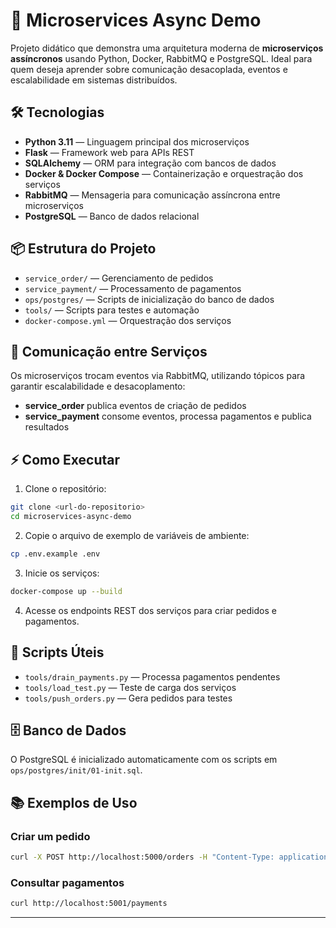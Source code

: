 
# 🚀 Microservices Async Demo

Projeto didático que demonstra uma arquitetura moderna de **microserviços assíncronos** usando Python, Docker, RabbitMQ e PostgreSQL. Ideal para quem deseja aprender sobre comunicação desacoplada, eventos e escalabilidade em sistemas distribuídos.


## 🛠️ Tecnologias

- **Python 3.11** — Linguagem principal dos microserviços
- **Flask** — Framework web para APIs REST
- **SQLAlchemy** — ORM para integração com bancos de dados
- **Docker & Docker Compose** — Containerização e orquestração dos serviços
- **RabbitMQ** — Mensageria para comunicação assíncrona entre microserviços
- **PostgreSQL** — Banco de dados relacional


## 📦 Estrutura do Projeto

- `service_order/` — Gerenciamento de pedidos
- `service_payment/` — Processamento de pagamentos
- `ops/postgres/` — Scripts de inicialização do banco de dados
- `tools/` — Scripts para testes e automação
- `docker-compose.yml` — Orquestração dos serviços


## 🔗 Comunicação entre Serviços

Os microserviços trocam eventos via RabbitMQ, utilizando tópicos para garantir escalabilidade e desacoplamento:

- **service_order** publica eventos de criação de pedidos
- **service_payment** consome eventos, processa pagamentos e publica resultados

## ⚡ Como Executar

1. Clone o repositório:
  ```bash
  git clone <url-do-repositorio>
  cd microservices-async-demo
  ```
2. Copie o arquivo de exemplo de variáveis de ambiente:
  ```bash
  cp .env.example .env
  ```
3. Inicie os serviços:
  ```bash
  docker-compose up --build
  ```
4. Acesse os endpoints REST dos serviços para criar pedidos e pagamentos.

## 🧪 Scripts Úteis

- `tools/drain_payments.py` — Processa pagamentos pendentes
- `tools/load_test.py` — Teste de carga dos serviços
- `tools/push_orders.py` — Gera pedidos para testes

## 🗄️ Banco de Dados

O PostgreSQL é inicializado automaticamente com os scripts em `ops/postgres/init/01-init.sql`.

## 📚 Exemplos de Uso

### Criar um pedido
```bash
curl -X POST http://localhost:5000/orders -H "Content-Type: application/json" -d '{"item": "Produto X", "valor": 100.0}'
```

### Consultar pagamentos
```bash
curl http://localhost:5001/payments
```

---
